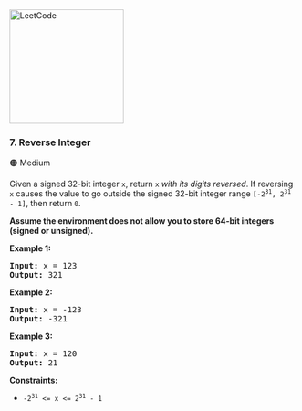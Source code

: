 <a href="https://leetcode.com/problems/reverse-integer/">
    <img src="/leetcode-logo.png" style="width:200px" alt="LeetCode"/>
</a>

### 7. Reverse Integer

:orange_circle: Medium

Given a signed 32-bit integer `x`, return `x` _with its digits reversed_. 
If reversing `x` causes the value to go outside the signed 32-bit integer 
range <code>[-2<sup>31</sup>, 2<sup>31</sup> - 1]</code>, then return `0`.

__Assume the environment does not allow you 
to store 64-bit integers (signed or unsigned).__


__Example 1:__
<pre>
<b>Input:</b> x = 123
<b>Output:</b> 321
</pre>

__Example 2:__
<pre>
<b>Input:</b> x = -123
<b>Output:</b> -321
</pre>

__Example 3:__
<pre>
<b>Input:</b> x = 120
<b>Output:</b> 21
</pre>


__Constraints:__
* <code>-2<sup>31</sup> <= x <= 2<sup>31</sup> - 1</code>
